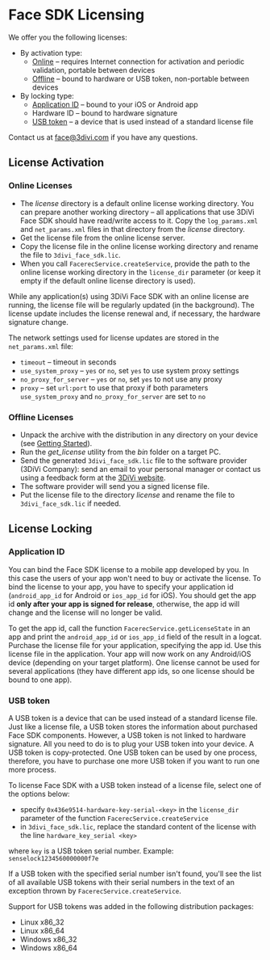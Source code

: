 # Face SDK Licensing

We offer you the following licenses:
* By activation type: 
  * [Online](#online-licenses) – requires Internet connection for activation and periodic validation, portable between devices
  * [Offline](#offline-licenses) – bound to hardware or USB token, non-portable between devices
* By locking type:
  * [Application ID](#application-id) – bound to your iOS or Android app
  * Hardware ID – bound to hardware signature
  * [USB token](#usb-token) – a device that is used instead of a standard license file

Contact us at face@3divi.com if you have any questions.

## License Activation

### Online Licenses

* The *license* directory is a default online license working directory. You can prepare another working directory – all applications that use 3DiVi Face SDK should have read/write access to it. Copy the `log_params.xml` and `net_params.xml` files in that directory from the *license* directory.
* Get the license file from the online license server.
* Copy the license file in the online license working directory and rename the file to `3divi_face_sdk.lic`.
* When you call `FacerecService.createService`, provide the path to the online license working directory in the `license_dir` parameter (or keep it empty if the default online license directory is used).

While any application(s) using 3DiVi Face SDK with an online license are running, the license file will be regularly updated (in the background). The license update includes the license renewal and, if necessary, the hardware signature change.

The network settings used for license updates are stored in the `net_params.xml` file:

* `timeout` – timeout in seconds
* `use_system_proxy` – `yes` or `no`, set `yes` to use system proxy settings
* `no_proxy_for_server` – `yes` or `no`, set `yes` to not use any proxy
* `proxy` – set `url:port` to use that proxy if both parameters `use_system_proxy` and `no_proxy_for_server` are set to `no`

### Offline Licenses

* Unpack the archive with the distribution in any directory on your device (see [Getting Started](getting_started.md)).
* Run the *get_license* utility from the *bin* folder on a target PC.
* Send the generated `3divi_face_sdk.lic` file to the software provider (3DiVi Company): send an email to your personal manager or contact us using a feedback form at the [3DiVi website](https://face.3divi.com/contact_us).
* The software provider will send you a signed license file.
* Put the license file to the directory *license* and rename the file to `3divi_face_sdk.lic` if needed.

## License Locking

### Application ID

You can bind the Face SDK license to a mobile app developed by you. In this case the users of your app won't need to buy or activate the license. To bind the license to your app, you have to specify your application id (`android_app_id` for Android or `ios_app_id` for iOS). You should get the app id **only after your app is signed for release**, otherwise, the app id will change and the license will no longer be valid.

To get the app id, call the function `FacerecService.getLicenseState` in an app and print the `android_app_id` or `ios_app_id` field of the result in a logcat. Purchase the license file for your application, specifying the app id. Use this license file in the application. Your app will now work on any Android/iOS device (depending on your target platform). One license cannot be used for several applications (they have different app ids, so one license should be bound to one app).

### USB token

A USB token is a device that can be used instead of a standard license file. Just like a license file, a USB token stores the information about purchased Face SDK components. However, a USB token is not linked to hardware signature. All you need to do is to plug your USB token into your device. A USB token is copy-protected. One USB token can be used by one process, therefore, you have to purchase one more USB token if you want to run one more process.

To license Face SDK with a USB token instead of a license file, select one of the options below:

* specify `0x436e9514-hardware-key-serial-<key>` in the `license_dir` parameter of the function `FacerecService.createService`
* in `3divi_face_sdk.lic`, replace the standard content of the license with the line `hardware_key_serial <key>`

where `key` is a USB token serial number. Example: `senselock1234560000000f7e`

If a USB token with the specified serial number isn't found, you'll see the list of all available USB tokens with their serial numbers in the text of an exception thrown by `FacerecService.createService`.

Support for USB tokens was added in the following distribution packages:

* Linux x86_32
* Linux x86_64
* Windows x86_32
* Windows x86_64

